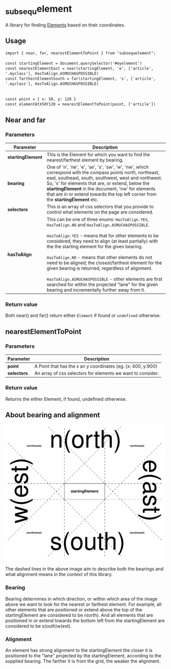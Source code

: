 # <sub>subsequ</sub>element

A library for finding [Elements](https://developer.mozilla.org/en-US/docs/Web/API/Element)
based on their coordinates.


## Usage

~~~
import { near, far, nearestElementToPoint } from "subsequelement";

const startingElement = document.querySelector('#myelement')
const nearestElementEast = near(startingElement, 'e', ['article', '.myclass'], HasToAlign.ASMUCHASPOSSIBLE)
const farthestElementSouth = far(startingElement, 's', ['article', '.myclass'], HasToAlign.ASMUCHASPOSSIBLE)


const point = { x: 50, y: 120 }
const elementAtX50Y120 = nearestElementToPoint(point, ['article'])
~~~



## Near and far

### Parameters

| Parameter         | Description |
|-------------------|-------------|
| **startingElement** | This is the Element for which you want to find the nearest/farthest element by bearing. |
| **bearing**        | One of 'n', 'ne', 'e', 'se', 's', 'sw', 'w', 'nw', which correspond with the compass points north, northeast, east, southeast, south, southwest, west and northwest. So, 's' for elements that are, or extend, below the **startingElement** in the document, 'nw' for elements that are in or extend towards the top left corner from the **startingElement** etc. |
| **selectors**      | This is an array of css selectors that you provide to control what elements on the page are considered. |
| **hasToAlign**     | This can be one of three enums: `HasToAlign.YES`, `HasToAlign.NO` and `HasToAlign.ASMUCHASPOSSIBLE`.<br><br> `HasToAlign.YES` - means that for other elements to be considered, they need to align (at least partially) with the the starting element for the given bearing.<br><br> `HasToAlign.NO` - means that other elements do not need to be aligned; the closest/farthest element for the given bearing is returned, regardless of alignment. <br><br>`HasToAlign.ASMUCHASPOSSIBLE` - other elements are first searched for within the projected "lane" for the given bearing and incrementally further away from it. |


### Return value

Both near() and far() return either `Element` if found or `undefined` otherwise.

## nearestElementToPoint

### Parameters
| Parameter         | Description |
|-------------------|-------------|
| **point** | A Point that has the x an y coordinates (eg. {x: 400, y:900}|
| **selectors**        | An array of css selectors for elements we want to consider.|


### Return value
Returns the either Element, if found, undefined otherwise.


## About bearing and alignment
![Bearing and alignment](https://github.com/SubmergedSnake/subsequelement/blob/main/doc/bearings_and_alignment.png)

The dashed lines in the above image aim to describe both the bearings and what alignment means 
in the context of this library.

### Bearing

Bearing determines in which direction, or within which area of the image above we want to look 
for the nearest or farthest element. For example, all other elements that are positioned or extend
above the top of the startingElement are considered to be n(orth). And all elements that are
positioned in or extend towards the bottom left from the startingElement are considered to be 
s(outh)w(est).


### Alignment

An element has strong alignment to the startingElement the closer it is positioned to the "lane" 
projected by the startingElement, according to the supplied bearing. The farther it is from
the grid, the weaker the alignment.

